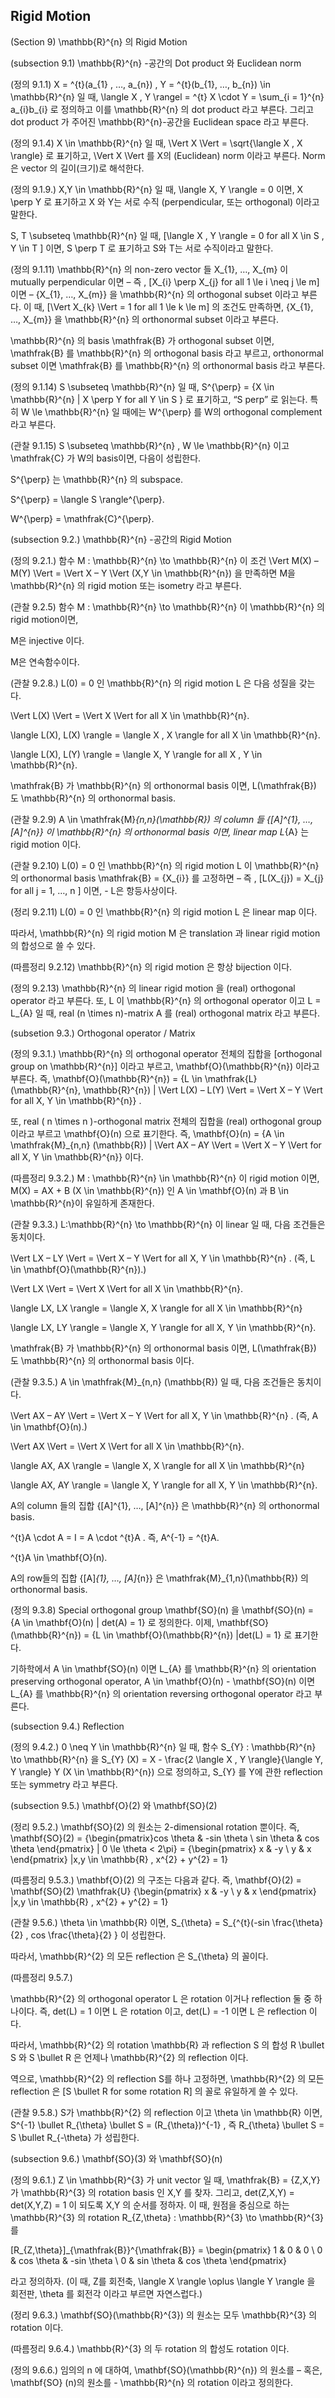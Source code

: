 Rigid Motion
---

(Section 9) \mathbb{R}^{n} 의 Rigid Motion

(subsection 9.1) \mathbb{R}^{n} -공간의 Dot product 와 Euclidean norm

(정의 9.1.1) X = ^{t}(a_{1} , …, a_{n}) , Y = ^{t}(b_{1}, …, b_{n}) \in \mathbb{R}^{n} 일 때, \langle X , Y \rangel = ^{t} X \cdot Y = \sum_{i = 1}^{n} a_{i}b_{i} 로 정의하고 이를 \mathbb{R}^{n} 의 dot product 라고 부른다. 그리고 dot product 가 주어진 \mathbb{R}^{n}-공간을 Euclidean space 라고 부른다.

(정의 9.1.4) X \in \mathbb{R}^{n} 일 때, \Vert X \Vert = \sqrt{\langle X , X \rangle} 로 표기하고, \Vert X \Vert 를 X의 (Euclidean) norm 이라고 부른다. Norm 은 vector 의 길이(크기)로 해석한다.

(정의 9.1.9.) X,Y \in \mathbb{R}^{n} 일 때, \langle X, Y \rangle = 0 이면, X \perp Y 로 표기하고 X 와 Y는 서로 수직 (perpendicular, 또는 orthogonal) 이라고 말한다.

 S, T \subseteq \mathbb{R}^{n} 일 때, \[\langle X , Y \rangle = 0 for all X \in S , Y \in T ] 이면, S \perp T 로 표기하고 S와 T는 서로 수직이라고 말한다.

(정의 9.1.11) \mathbb{R}^{n} 의 non-zero vector 들 X_{1}, …, X_{m} 이 mutually perpendicular 이면 – 즉 , [X_{i} \perp X_{j} for all 1 \le i \neq j \le m] 이면 – {X_{1}, …, X_{m}} 을 \mathbb{R}^{n} 의 orthogonal subset 이라고 부른다. 이 때, [\Vert X_{k} \Vert = 1 for all 1 \le k \le m] 의 조건도 만족하면, {X_{1}, …, X_{m}} 을 \mathbb{R}^{n} 의 orthonormal subset 이라고 부른다.

\mathbb{R}^{n} 의 basis \mathfrak{B} 가 orthogonal subset 이면, \mathfrak{B} 를 \mathbb{R}^{n} 의 orthogonal basis 라고 부르고, orthonormal subset 이면 \mathfrak{B} 를 \mathbb{R}^{n} 의 orthonormal basis 라고 부른다.

(정의 9.1.14) S \subseteq \mathbb{R}^{n} 일 때, S^{\perp} = {X \in \mathbb{R}^{n} | X \perp Y for all Y \in S } 로 표기하고, “S perp” 로 읽는다. 특히 W \le \mathbb{R}^{n} 일 때에는 W^{\perp} 를 W의 orthogonal complement 라고 부른다.

(관찰 9.1.15) S \subseteq \mathbb{R}^{n} , W \le \mathbb{R}^{n} 이고 \mathfrak{C} 가 W의 basis이면, 다음이 성립한다.

S^{\perp} 는 \mathbb{R}^{n} 의 subspace.

S^{\perp} = \langle S \rangle^{\perp}.

W^{\perp} = \mathfrak{C}^{\perp}.

(subsection 9.2.) \mathbb{R}^{n} -공간의 Rigid Motion

(정의 9.2.1.) 함수 M : \mathbb{R}^{n} \to \mathbb{R}^{n} 이 조건 \Vert M(X) – M(Y) \Vert = \Vert X – Y \Vert (X,Y \in \mathbb{R}^{n}) 을 만족하면 M을 \mathbb{R}^{n} 의 rigid motion 또는 isometry 라고 부른다.

(관찰 9.2.5) 함수 M : \mathbb{R}^{n} \to \mathbb{R}^{n} 이 \mathbb{R}^{n} 의 rigid motion이면, 

M은 injective 이다.

M은 연속함수이다.

(관찰 9.2.8.) L(0) = 0 인 \mathbb{R}^{n} 의 rigid motion L 은 다음 성질을 갖는다.

\Vert L(X) \Vert = \Vert X \Vert for all X \in \mathbb{R}^{n}.

\langle L(X), L(X) \rangle = \langle X , X \rangle for all X \in \mathbb{R}^{n}.

\langle L(X), L(Y) \rangle = \langle X, Y \rangle for all X , Y \in \mathbb{R}^{n}.

\mathfrak{B} 가 \mathbb{R}^{n} 의 orthonormal basis 이면, L(\mathfrak{B}) 도 \mathbb{R}^{n} 의 orthonormal basis.

(관찰 9.2.9) A \in \mathfrak{M}_{n,n}(\mathbb{R}) 의 column 들 {[A]^{1}, …, [A]^{n}} 이 \mathbb{R}^{n} 의 orthonormal basis 이면, linear map L_{A} 는 rigid motion 이다.

(관찰 9.2.10) L(0) = 0 인 \mathbb{R}^{n} 의 rigid motion L 이 \mathbb{R}^{n} 의 orthonormal basis \mathfrak{B} = {X_{i}} 를 고정하면 – 즉 , [L(X_{j}) = X_{j} for all j = 1, …, n ] 이면, - L은 항등사상이다.

(정리 9.2.11) L(0) = 0 인 \mathbb{R}^{n} 의 rigid motion L 은 linear map 이다.

따라서, \mathbb{R}^{n} 의 rigid motion M 은 translation 과 linear rigid motion 의 합성으로 쓸 수 있다.

(따름정리 9.2.12) \mathbb{R}^{n} 의 rigid motion 은 항상 bijection 이다.

(정의 9.2.13) \mathbb{R}^{n} 의 linear rigid motion 을 (real) orthogonal operator 라고 부른다. 또, L 이 \mathbb{R}^{n} 의 orthogonal operator 이고 L = L_{A} 일 때, real (n \times n)-matrix A 를 (real) orthogonal matrix 라고 부른다.

(subsetion 9.3.) Orthogonal operator / Matrix

(정의 9.3.1.) \mathbb{R}^{n} 의 orthogonal operator 전체의 집합을 [orthogonal group on \mathbb{R}^{n}] 이라고 부르고, \mathbf{O}(\mathbb{R}^{n}) 이라고 부른다. 즉, \mathbf{O}(\mathbb{R}^{n}) = {L \in \mathfrak{L} (\mathbb{R}^{n}, \mathbb{R}^{n}) | \Vert L(X) – L(Y) \Vert = \Vert X – Y \Vert for all X, Y \in \mathbb{R}^{n}} . 

또, real ( n \times n )-orthogonal matrix 전체의 집합을 (real) orthogonal group 이라고 부르고 \mathbf{O}(n) 으로 표기한다. 즉, \mathbf{O}(n) = {A \in \mathfrak{M}_{n,n} (\mathbb{R}) | \Vert AX – AY \Vert = \Vert X – Y \Vert for all X, Y \in \mathbb{R}^{n}} 이다.

(따름정리 9.3.2.) M : \mathbb{R}^{n} \in \mathbb{R}^{n} 이 rigid motion 이면, M(X) = AX + B (X \in \mathbb{R}^{n}) 인 A \in \mathbf{O}(n) 과 B \in \mathbb{R}^{n}이 유일하게 존재한다.

(관찰 9.3.3.) L:\mathbb{R}^{n} \to \mathbb{R}^{n} 이 linear 일 때, 다음 조건들은 동치이다.

 \Vert LX – LY \Vert = \Vert X – Y \Vert for all X, Y \in \mathbb{R}^{n} . (즉, L \in \mathbf{O}(\mathbb{R}^{n}).) 

\Vert LX \Vert = \Vert X \Vert for all X \in \mathbb{R}^{n}.

\langle LX, LX \rangle = \langle X, X \rangle for all X \in \mathbb{R}^{n}

\langle LX, LY \rangle = \langle X, Y \rangle for all X, Y \in \mathbb{R}^{n}.

\mathfrak{B} 가 \mathbb{R}^{n} 의 orthonormal basis 이면, L(\mathfrak{B}) 도 \mathbb{R}^{n} 의 orthonormal basis 이다.

(관찰 9.3.5.) A \in \mathfrak{M}_{n,n} (\mathbb{R}) 일 때, 다음 조건들은 동치이다.

\Vert AX – AY \Vert = \Vert X – Y \Vert for all X, Y \in \mathbb{R}^{n} . (즉, A \in \mathbf{O}(n).) 

\Vert AX \Vert = \Vert X \Vert for all X \in \mathbb{R}^{n}.

\langle AX, AX \rangle = \langle X, X \rangle for all X \in \mathbb{R}^{n}

\langle AX, AY \rangle = \langle X, Y \rangle for all X, Y \in \mathbb{R}^{n}.

A의 column 들의 집합 {[A]^{1}, …, [A]^{n}} 은 \mathbb{R}^{n} 의 orthonormal basis.

^{t}A \cdot A = I = A \cdot ^{t}A . 즉, A^{-1} = ^{t}A.

^{t}A  \in \mathbf{O}(n).

A의 row들의 집합 {[A]_{1}, …, [A]_{n}} 은 \mathfrak{M}_{1,n}(\mathbb{R}) 의 orthonormal basis.

(정의 9.3.8) Special orthogonal group \mathbf{SO}(n) 을 \mathbf{SO}(n) = {A \in \mathbf{O}(n) | det(A) = 1} 로 정의한다. 이제, \mathbf{SO}(\mathbb{R}^{n}) = {L \in \mathbf{O}(\mathbb{R}^{n}) |det(L) = 1} 로 표기한다.

기하학에서 A \in \mathbf{SO}(n) 이면 L_{A} 를 \mathbb{R}^{n} 의 orientation preserving orthogonal operator, A \in \mathbf{O}(n) - \mathbf{SO}(n) 이면 L_{A} 를 \mathbb{R}^{n} 의 orientation reversing orthogonal operator 라고 부른다.

(subsection 9.4.) Reflection

(정의 9.4.2.) 0 \neq Y \in \mathbb{R}^{n} 일 때, 함수 S_{Y} : \mathbb{R}^{n} \to \mathbb{R}^{n} 을 S_{Y} (X) = X - \frac{2 \langle X , Y \rangle}{\langle Y, Y \rangle} Y (X \in \mathbb{R}^{n}) 으로 정의하고, S_{Y} 를 Y에 관한 reflection 또는 symmetry 라고 부른다.

(subsection 9.5.) \mathbf{O}(2) 와 \mathbf{SO}(2)

(정리 9.5.2.) \mathbf{SO}(2) 의 원소는 2-dimensional rotation 뿐이다. 즉, \mathbf{SO}(2) = {\begin{pmatrix}cos \theta & -sin \theta \\ sin \theta & cos \theta \end{pmatrix} | 0 \le \theta < 2\pi} = {\begin{pmatrix} x & -y \\ y & x \end{pmatrix} |x,y \in \mathbb{R} , x^{2} + y^{2} = 1}

(따름정리 9.5.3.) \mathbf{O}(2) 의 구조는 다음과 같다. 즉, \mathbf{O}(2) = \mathbf{SO}(2) \mathfrak{U} {\begin{pmatrix} x & -y \\ y & x \end{pmatrix} |x,y \in \mathbb{R} , x^{2} + y^{2} = 1}

(관찰 9.5.6.) \theta \in \mathbb{R} 이면, S_{\theta} = S_{^{t}(-sin \frac{\theta}{2} , cos \frac{\theta}{2} } 이 성립한다.

따라서, \mathbb{R}^{2} 의 모든 reflection 은 S_{\theta} 의 꼴이다.

(따름정리 9.5.7.) 

\mathbb{R}^{2} 의 orthogonal operator L 은 rotation 이거나 reflection 둘 중 하나이다. 즉, det(L) = 1 이면 L 은 rotation 이고, det(L) = -1 이면 L 은 reflection 이다.

따라서, \mathbb{R}^{2} 의 rotation \mathbb{R} 과 reflection S 의 합성 R \bullet S 와 S \bullet R 은 언제나 \mathbb{R}^{2} 의 reflection 이다.

역으로, \mathbb{R}^{2} 의 reflection S를 하나 고정하면, \mathbb{R}^{2} 의 모든 reflection 은 [S \bullet R for some rotation R] 의 꼴로 유일하게 쓸 수 있다.

(관찰 9.5.8.) S가 \mathbb{R}^{2} 의 reflection 이고 \theta \in \mathbb{R} 이면, S^{-1} \bullet R_{\theta} \bullet S = (R_{\theta})^{-1} , 즉 R_{\theta} \bullet S = S \bullet R_{-\theta} 가 성립한다.

(subsection 9.6.) \mathbf{SO}(3) 와 \mathbf{SO}(n) 

(정의 9.6.1.) Z \in \mathbb{R}^{3} 가 unit vector 일 때, \mathfrak{B} = {Z,X,Y} 가 \mathbb{R}^{3} 의 rotation basis 인 X,Y 를 찾자. 그리고, det(Z,X,Y) = det(X,Y,Z) = 1 이 되도록 X,Y 의 순서를 정하자. 이 때, 원점을 중심으로 하는 \mathbb{R}^{3} 의 rotation R_{Z,\theta} : \mathbb{R}^{3} \to \mathbb{R}^{3} 를

[R_{Z,\theta}]_{\mathfrak{B}}^{\mathfrak{B}} = \begin{pmatrix} 1 & 0 & 0 \\ 0 & cos \theta & -sin \theta \\ 0 & sin \theta & cos \theta \end{pmatrix} 

라고 정의하자. (이 때, Z를 회전축, \langle X \rangle \oplus \langle Y \rangle 을 회전판, \theta 를 회전각 이라고 부르면 자연스럽다.)

(정리 9.6.3.) \mathbf{SO}(\mathbb{R}^{3}) 의 원소는 모두 \mathbb{R}^{3} 의 rotation 이다.

(따름정리 9.6.4.) \mathbb{R}^{3} 의 두 rotation 의 합성도 rotation 이다.

(정의 9.6.6.) 임의의 n 에 대하여, \mathbf{SO}(\mathbb{R}^{n}) 의 원소를 – 혹은, \mathbf{SO} (n)의 원소를 - \mathbb{R}^{n} 의 rotation 이라고 정의한다.

